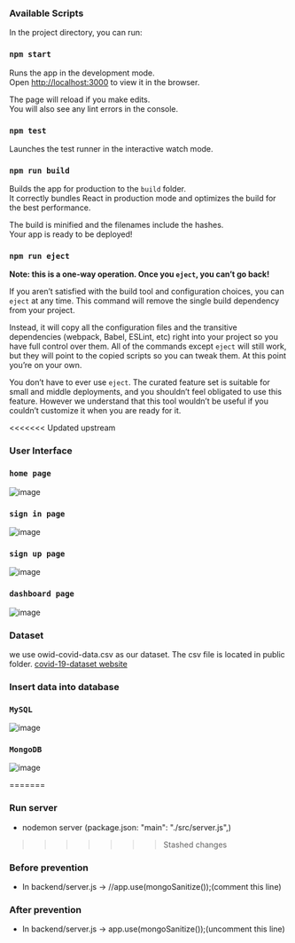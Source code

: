 ### Available Scripts

In the project directory, you can run:

### `npm start`

Runs the app in the development mode.\
Open [http://localhost:3000](http://localhost:3000) to view it in the browser.

The page will reload if you make edits.\
You will also see any lint errors in the console.

### `npm test`

Launches the test runner in the interactive watch mode.

### `npm run build`

Builds the app for production to the `build` folder.\
It correctly bundles React in production mode and optimizes the build for the best performance.

The build is minified and the filenames include the hashes.\
Your app is ready to be deployed!

### `npm run eject`

**Note: this is a one-way operation. Once you `eject`, you can’t go back!**

If you aren’t satisfied with the build tool and configuration choices, you can `eject` at any time. This command will remove the single build dependency from your project.

Instead, it will copy all the configuration files and the transitive dependencies (webpack, Babel, ESLint, etc) right into your project so you have full control over them. All of the commands except `eject` will still work, but they will point to the copied scripts so you can tweak them. At this point you’re on your own.

You don’t have to ever use `eject`. The curated feature set is suitable for small and middle deployments, and you shouldn’t feel obligated to use this feature. However we understand that this tool wouldn’t be useful if you couldn’t customize it when you are ready for it.

<<<<<<< Updated upstream
### User Interface
### `home page`
![image](https://user-images.githubusercontent.com/79630970/124386960-68f3fb00-dd0f-11eb-935d-66e398c78f0e.png)

### `sign in page`
![image](https://user-images.githubusercontent.com/79630970/124386987-7c9f6180-dd0f-11eb-9fe0-508a79dc32a5.png)

### `sign up page`
![image](https://user-images.githubusercontent.com/79630970/124387003-8923ba00-dd0f-11eb-815c-b3485318835a.png)

### `dashboard page`
![image](https://user-images.githubusercontent.com/79630970/124387030-99d43000-dd0f-11eb-9dba-904e2d781898.png)

### Dataset
we use owid-covid-data.csv as our dataset. The csv file is located in public folder.
[covid-19-dataset website](https://github.com/owid/covid-19-data/tree/master/public/data)

### Insert data into database
### `MySQL`
![image](https://user-images.githubusercontent.com/79630970/124370364-68287e00-dca9-11eb-8a00-b767e4eb7e63.png)

### `MongoDB`
![image](https://user-images.githubusercontent.com/79630970/124370373-78d8f400-dca9-11eb-8423-2c137978256c.png)

=======
### Run server
- nodemon server (package.json: "main": "./src/server.js",)
>>>>>>> Stashed changes

### Before prevention
- In backend/server.js -> //app.use(mongoSanitize());(comment this line)

### After prevention
- In backend/server.js -> app.use(mongoSanitize());(uncomment this line)
